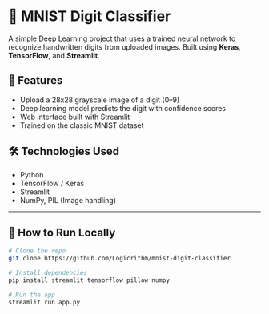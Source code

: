 # 🧠 MNIST Digit Classifier

A simple Deep Learning project that uses a trained neural network to recognize handwritten digits from uploaded images. Built using **Keras**, **TensorFlow**, and **Streamlit**.

## 📌 Features

- Upload a 28x28 grayscale image of a digit (0–9)
- Deep learning model predicts the digit with confidence scores
- Web interface built with Streamlit
- Trained on the classic MNIST dataset

## 🛠 Technologies Used

- Python
- TensorFlow / Keras
- Streamlit
- NumPy, PIL (Image handling)

---

## 📂 How to Run Locally

```bash
# Clone the repo
git clone https://github.com/Logicrithm/mnist-digit-classifier

# Install dependencies
pip install streamlit tensorflow pillow numpy

# Run the app
streamlit run app.py
